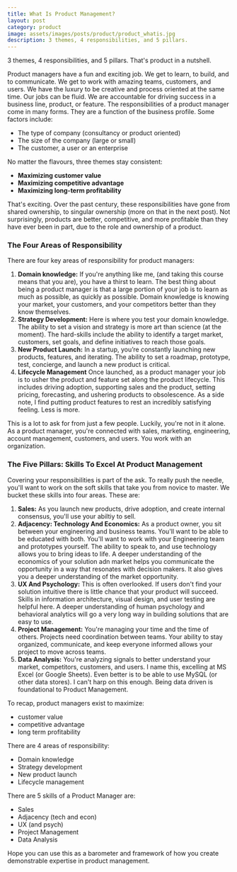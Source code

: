 ```yaml
---
title: What Is Product Management?
layout: post
category: product
image: assets/images/posts/product/product_whatis.jpg
description: 3 themes, 4 responsibilities, and 5 pillars.
---
```


3 themes, 4 responsibilities, and 5 pillars. That's product in a nutshell.

Product managers have a fun and exciting job. We get to learn, to build, and to communicate. We get to work with amazing teams, customers, and users. We have the luxury to be creative and process oriented at the same time. Our jobs can be fluid. We are accountable for driving success in a business line, product, or feature. The responsibilities of a product manager come in many forms. They are a function of the business profile. Some factors include:

- The type of company (consultancy or product oriented)
- The size of the company (large or small)
- The customer, a user or an enterprise

No matter the flavours, three themes stay consistent:

- **Maximizing customer value**
- **Maximizing competitive advantage**
- **Maximizing long-term profitability**

That's exciting. Over the past century, these responsibilities have gone from shared ownership, to singular ownership (more on that in the next post). Not surprisingly, products are better, competitive, and more profitable than they have ever been in part, due to the role and ownership of a product.

### The Four Areas of Responsibility

There are four key areas of responsibility for product managers:

1.  **Domain knowledge:** If you're anything like me, (and taking this course means that you are), you have a thirst to learn. The best thing about being a product manager is that a large portion of your job is to learn as much as possible, as quickly as possible. Domain knowledge is knowing your market, your customers, and your competitors better than they know themselves.
2.  **Strategy Development:** Here is where you test your domain knowledge. The ability to set a vision and strategy is more art than science (at the moment). The hard-skills include the ability to identify a target market, customers, set goals, and define initiatives to reach those goals.
3.  **New Product Launch:** In a startup, you’re constantly launching new products, features, and iterating. The ability to set a roadmap, prototype, test, concierge, and launch a new product is critical.
4.  **Lifecycle Management** Once launched, as a product manager your job is to usher the product and feature set along the product lifecycle. This includes driving adoption, supporting sales and the product, setting pricing, forecasting, and ushering products to obsolescence. As a side note, I find putting product features to rest an incredibly satisfying feeling. Less is more.

This is a lot to ask for from just a few people. Luckily, you're not in it alone. As a product manager, you're connected with sales, marketing, engineering, account management, customers, and users. You work with an organization.

### The Five Pillars: Skills To Excel At Product Management

Covering your responsibilities is part of the ask. To really push the needle, you'll want to work on the soft skills that take you from novice to master. We bucket these skills into four areas. These are:

1.  **Sales:** As you launch new products, drive adoption, and create internal consensus, you'll use your abiltiy to sell.
2.  **Adjacency: Technology And Economics:** As a product owner, you sit between your engineering and business teams. You'll want to be able to be educated with both. You'll want to work with your Engineering team and prototypes yourself. The ability to speak to, and use technology allows you to bring ideas to life. A deeper understanding of the economics of your solution adn market helps you communicate the opportunity in a way that resonates with decision makers. It also gives you a deeper understanding of the market opportunity.
3.  **UX And Psychology:** This is often overlooked. If users don't find your solution intuitive there is little chance that your product will succeed. Skills in information architecture, visual design, and user testing are helpful here. A deeper understanding of human psychology and behavioral analytics will go a very long way in building solutions that are easy to use.
4.  **Project Management:** You're managing your time and the time of others. Projects need coordination between teams. Your ability to stay organized, communicate, and keep everyone informed allows your project to move across teams.
5.  **Data Analysis:** You're analyzing signals to better understand your market, competitors, customers, and users. I name this, excelling at MS Excel (or Google Sheets). Even better is to be able to use MySQL (or other data stores). I can't harp on this enough. Being data driven is foundational to Product Management.

To recap, product managers exist to maximize:

- customer value
- competitive advantage
- long term profitability

There are 4 areas of responsibility:

- Domain knowledge
- Strategy development
- New product launch
- Lifecycle management

There are 5 skills of a Product Manager are:

- Sales
- Adjacency (tech and econ)
- UX (and psych)
- Project Management
- Data Analysis

Hope you can use this as a barometer and framework of how you create demonstrable expertise in product management.
